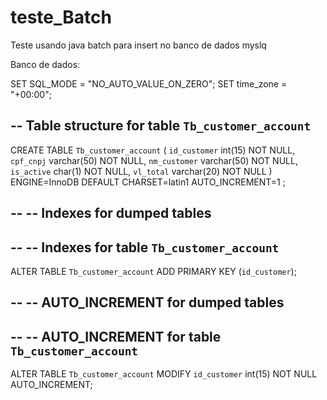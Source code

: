 # teste_Batch
Teste usando java batch para insert no banco de dados myslq

Banco de dados:

SET SQL_MODE = "NO_AUTO_VALUE_ON_ZERO";
SET time_zone = "+00:00";

-- Table structure for table `Tb_customer_account`
--

CREATE TABLE `Tb_customer_account` (
`id_customer` int(15) NOT NULL,
  `cpf_cnpj` varchar(50) NOT NULL,
  `nm_customer` varchar(50) NOT NULL,
  `is_active` char(1) NOT NULL,
  `vl_total` varchar(20) NOT NULL
) ENGINE=InnoDB DEFAULT CHARSET=latin1 AUTO_INCREMENT=1 ;

--
-- Indexes for dumped tables
--

--
-- Indexes for table `Tb_customer_account`
--
ALTER TABLE `Tb_customer_account`
 ADD PRIMARY KEY (`id_customer`);

--
-- AUTO_INCREMENT for dumped tables
--

--
-- AUTO_INCREMENT for table `Tb_customer_account`
--
ALTER TABLE `Tb_customer_account`
MODIFY `id_customer` int(15) NOT NULL AUTO_INCREMENT;

